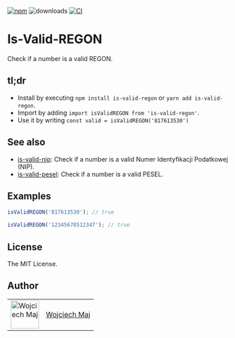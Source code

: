 [![npm](https://img.shields.io/npm/v/is-valid-regon.svg)](https://www.npmjs.com/package/is-valid-regon) ![downloads](https://img.shields.io/npm/dt/is-valid-regon.svg) [![CI](https://github.com/wojtekmaj/is-valid-regon/workflows/CI/badge.svg)](https://github.com/wojtekmaj/is-valid-regon/actions)

# Is-Valid-REGON

Check if a number is a valid REGON.

## tl;dr

- Install by executing `npm install is-valid-regon` or `yarn add is-valid-regon`.
- Import by adding `import isValidREGON from 'is-valid-regon'`.
- Use it by writing `const valid = isValidREGON('817613530')`

## See also

- [is-valid-nip](https://github.com/wojtekmaj/is-valid-nip): Check if a number is a valid Numer Identyfikacji Podatkowej (NIP).
- [is-valid-pesel](https://github.com/wojtekmaj/is-valid-pesel): Check if a number is a valid PESEL.

## Examples

```ts
isValidREGON('817613530'); // true

isValidREGON('12345678512347'); // true
```

## License

The MIT License.

## Author

<table>
  <tr>
    <td >
      <img src="https://avatars.githubusercontent.com/u/5426427?v=4&s=128" width="64" height="64" alt="Wojciech Maj">
    </td>
    <td>
      <a href="https://github.com/wojtekmaj">Wojciech Maj</a>
    </td>
  </tr>
</table>

